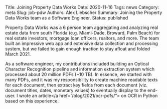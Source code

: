 Title: Joining Property Data Works
Date: 2020-11-16
Tags: news
Category: meta
Slug: job-pdw
Authors: Alex Liebscher
Summary: Joining the Property Data Works team as a Software Engineer.
Status: published

Property Data Works was a 6 person team aggregating and analyzing real estate data from south Florida (e.g. Miami-Dade, Broward, Palm Beach) for real estate investors, mortgage loan officers, realtors, and more. The team built an impressive web app and extensive data collection and processing system, but we failed to gain enough traction to stay afloat and folded March 2021.

As a software engineer, my contributions included building an Optical Character Recognition pipeline and information extraction system which processed about 20 million PDFs (~10 TB). In essence, we started with many PDFs, and it was my responsibility to create machine readable texts for each document, then extract key fields from each document (viz. document titles, dates, monetary values) to eventually display to the end-user. I wrote an article</a href=”/blog/2021/ocr-pdfs/”> on OCR in Python based on this experience.